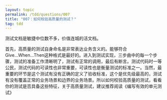 ```yaml
---
layout: topic
permalink: /tdd/questions/007
title: "007：如何校验高质量的测试？"
tag: tdd
---
```


测试文档是敏捷中位数不多，价值连城的活文档。

首先，高质量的测试自身命名是非常表达业务含义的。能够符合Give...When...Then这种格式是最好的。进入到测试实现，三步曲中的每一个步骤，测试的准备工作清晰明了，测试有正常的调用，最后有断言。测试代码时一等公民，测试代码的可读性也非常重要，可读性也是衡量测试的标准之一。当然，最重要的环节是这个测试有没有正确的定义了验收标准，这个是优先级最高的，测试有没有覆盖正常的业务场景和边界的业务场景。所以如何校验高质量的测试，看看你的测试是否具备这些特征，关于高质量测试，建议推荐阅读《编写有效的单元测试》

